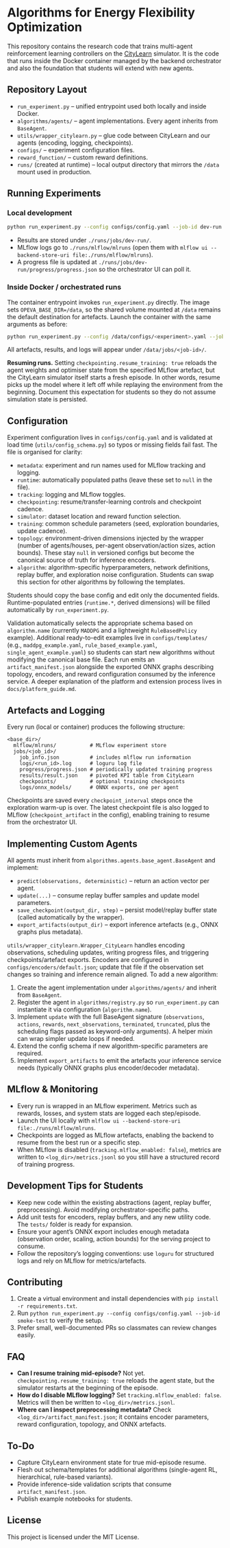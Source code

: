 # Algorithms for Energy Flexibility Optimization

This repository contains the research code that trains multi-agent reinforcement learning controllers on the [CityLearn](https://github.com/intelligent-environments-lab/CityLearn) simulator. It is the code that runs inside the Docker container managed by the backend orchestrator and also the foundation that students will extend with new agents.

## Repository Layout

- `run_experiment.py` – unified entrypoint used both locally and inside Docker.
- `algorithms/agents/` – agent implementations. Every agent inherits from `BaseAgent`.
- `utils/wrapper_citylearn.py` – glue code between CityLearn and our agents (encoding, logging, checkpoints).
- `configs/` – experiment configuration files.
- `reward_function/` – custom reward definitions.
- `runs/` (created at runtime) – local output directory that mirrors the `/data` mount used in production.

## Running Experiments

### Local development
```bash
python run_experiment.py --config configs/config.yaml --job-id dev-run
```
- Results are stored under `./runs/jobs/dev-run/`.
- MLflow logs go to `./runs/mlflow/mlruns` (open them with `mlflow ui --backend-store-uri file:./runs/mlflow/mlruns`).
- A progress file is updated at `./runs/jobs/dev-run/progress/progress.json` so the orchestrator UI can poll it.

### Inside Docker / orchestrated runs
The container entrypoint invokes `run_experiment.py` directly. The image sets `OPEVA_BASE_DIR=/data`, so the shared volume mounted at `/data` remains the default destination for artefacts. Launch the container with the same arguments as before:
```bash
python run_experiment.py --config /data/configs/<experiment>.yaml --job-id <job-id>
```
All artefacts, results, and logs will appear under `/data/jobs/<job-id>/`.

**Resuming runs.** Setting `checkpointing.resume_training: true` reloads the agent weights and optimiser state from the specified MLflow artefact, but the CityLearn simulator itself starts a fresh episode. In other words, resume picks up the model where it left off while replaying the environment from the beginning. Document this expectation for students so they do not assume simulation state is persisted.

## Configuration

Experiment configuration lives in `configs/config.yaml` and is validated at load
time (`utils/config_schema.py`) so typos or missing fields fail fast. The file is
organised for clarity:

- `metadata`: experiment and run names used for MLflow tracking and logging.
- `runtime`: automatically populated paths (leave these set to `null` in the file).
- `tracking`: logging and MLflow toggles.
- `checkpointing`: resume/transfer-learning controls and checkpoint cadence.
- `simulator`: dataset location and reward function selection.
- `training`: common schedule parameters (seed, exploration boundaries, update cadence).
- `topology`: environment-driven dimensions injected by the wrapper (number of agents/houses, per-agent observation/action sizes, action bounds). These stay `null` in versioned configs but become the canonical source of truth for inference encoders.
- `algorithm`: algorithm-specific hyperparameters, network definitions, replay buffer, and exploration noise configuration. Students can swap this section for other algorithms by following the templates.

Students should copy the base config and edit only the documented fields. Runtime-populated entries (`runtime.*`, derived dimensions) will be filled automatically by `run_experiment.py`.

Validation automatically selects the appropriate schema based on
`algorithm.name` (currently `MADDPG` and a lightweight `RuleBasedPolicy`
example). Additional ready-to-edit examples live in `configs/templates/`
(e.g., `maddpg_example.yaml`, `rule_based_example.yaml`, `single_agent_example.yaml`) so students can start
new algorithms without modifying the canonical base file. Each run emits an
`artifact_manifest.json` alongside the exported ONNX graphs describing topology,
encoders, and reward configuration consumed by the inference service. A deeper
explanation of the platform and extension process lives in
`docs/platform_guide.md`.

## Artefacts and Logging

Every run (local or container) produces the following structure:
```
<base_dir>/
  mlflow/mlruns/           # MLflow experiment store
  jobs/<job_id>/
    job_info.json          # includes mlflow run information
    logs/<run_id>.log      # loguru log file
    progress/progress.json # periodically updated training progress
    results/result.json    # pivoted KPI table from CityLearn
    checkpoints/           # optional training checkpoints
    logs/onnx_models/      # ONNX exports, one per agent
```
Checkpoints are saved every `checkpoint_interval` steps once the exploration warm-up is over. The latest checkpoint file is also logged to MLflow (`checkpoint_artifact` in the config), enabling training to resume from the orchestrator UI.

## Implementing Custom Agents

All agents must inherit from `algorithms.agents.base_agent.BaseAgent` and implement:

- `predict(observations, deterministic)` – return an action vector per agent.
- `update(...)` – consume replay buffer samples and update model parameters.
- `save_checkpoint(output_dir, step)` – persist model/replay buffer state (called automatically by the wrapper).
- `export_artifacts(output_dir)` – export inference artefacts (e.g., ONNX graphs plus metadata).

`utils/wrapper_citylearn.Wrapper_CityLearn` handles encoding observations, scheduling updates, writing progress files, and triggering checkpoints/artefact exports. Encoders are configured in `configs/encoders/default.json`; update that file if the observation set changes so training and inference remain aligned. To add a new algorithm:

1. Create the agent implementation under `algorithms/agents/` and inherit from `BaseAgent`.
2. Register the agent in `algorithms/registry.py` so `run_experiment.py` can instantiate it via configuration (`algorithm.name`).
3. Implement `update` with the full BaseAgent signature (`observations`, `actions`, `rewards`, `next_observations`, `terminated`, `truncated`, plus the scheduling flags passed as keyword-only arguments). A helper mixin can wrap simpler update loops if needed.
4. Extend the config schema if new algorithm-specific parameters are required.
5. Implement `export_artifacts` to emit the artefacts your inference service needs (typically ONNX graphs plus encoder/decoder metadata).

## MLflow & Monitoring

- Every run is wrapped in an MLflow experiment. Metrics such as rewards, losses, and system stats are logged each step/episode.
- Launch the UI locally with `mlflow ui --backend-store-uri file:./runs/mlflow/mlruns`.
- Checkpoints are logged as MLflow artefacts, enabling the backend to resume from the best run or a specific step.
- When MLflow is disabled (`tracking.mlflow_enabled: false`), metrics are written to `<log_dir>/metrics.jsonl` so you still have a structured record of training progress.

## Development Tips for Students

- Keep new code within the existing abstractions (agent, replay buffer, preprocessing). Avoid modifying orchestrator-specific paths.
- Add unit tests for encoders, replay buffers, and any new utility code. The `tests/` folder is ready for expansion.
- Ensure your agent’s ONNX export includes enough metadata (observation order, scaling, action bounds) for the serving project to consume.
- Follow the repository’s logging conventions: use `loguru` for structured logs and rely on MLflow for metrics/artefacts.

## Contributing

1. Create a virtual environment and install dependencies with `pip install -r requirements.txt`.
2. Run `python run_experiment.py --config configs/config.yaml --job-id smoke-test` to verify the setup.
3. Prefer small, well-documented PRs so classmates can review changes easily.

## FAQ

- **Can I resume training mid-episode?** Not yet. `checkpointing.resume_training: true`
  reloads the agent state, but the simulator restarts at the beginning of the episode.
- **How do I disable MLflow logging?** Set `tracking.mlflow_enabled: false`. Metrics will
  then be written to `<log_dir>/metrics.jsonl`.
- **Where can I inspect preprocessing metadata?** Check
  `<log_dir>/artifact_manifest.json`; it contains encoder parameters, reward
  configuration, topology, and ONNX artefacts.

## To-Do

- Capture CityLearn environment state for true mid-episode resume.
- Flesh out schema/templates for additional algorithms (single-agent RL,
  hierarchical, rule-based variants).
- Provide inference-side validation scripts that consume `artifact_manifest.json`.
- Publish example notebooks for students.

## License

This project is licensed under the MIT License.
